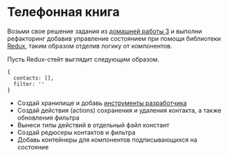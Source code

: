 # Телефонная книга

Возьми свое решение задания из [домашней работы 3](../../homework-03/phonebook/)
и выполни рефакторинг добавив управление состоянием при помощи библиотеки
[Redux](https://redux.js.org/), таким образом отделив логику от компонентов.

Пусть Redux-стейт выглядит следующим образом.

```shell
{
  contacts: [],
  filter: ''
}
```

- Создай хранилище и добавь
  [инструменты разработчика](http://extension.remotedev.io/)
- Создай действия (actions) сохранения и удаления контакта, а также обновления
  фильтра
- Вынеси типы действий в отдельный файл констант
- Создай редюсеры контактов и фильтра
- Добавь контейнеры для компонентов подписывающихся на состояние
